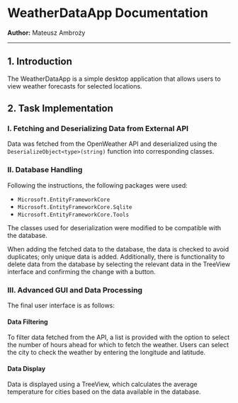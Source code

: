 # WeatherDataApp Documentation

**Author:** Mateusz Ambroży

---

## 1. Introduction

The WeatherDataApp is a simple desktop application that allows users to view weather forecasts for selected locations.

## 2. Task Implementation

### I. Fetching and Deserializing Data from External API

Data was fetched from the OpenWeather API and deserialized using the `DeserializeObject<type>(string)` function into corresponding classes.

### II. Database Handling

Following the instructions, the following packages were used:
- `Microsoft.EntityFrameworkCore`
- `Microsoft.EntityFrameworkCore.Sqlite`
- `Microsoft.EntityFrameworkCore.Tools`

The classes used for deserialization were modified to be compatible with the database.

When adding the fetched data to the database, the data is checked to avoid duplicates; only unique data is added. Additionally, there is functionality to delete data from the database by selecting the relevant data in the TreeView interface and confirming the change with a button.

### III. Advanced GUI and Data Processing

The final user interface is as follows:

#### Data Filtering

To filter data fetched from the API, a list is provided with the option to select the number of hours ahead for which to fetch the weather. Users can select the city to check the weather by entering the longitude and latitude.

#### Data Display

Data is displayed using a TreeView, which calculates the average temperature for cities based on the data available in the database.
